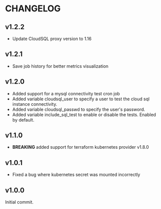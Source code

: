 # CHANGELOG

## v1.2.2
* Update CloudSQL proxy version to 1.16

## v1.2.1
* Save job history for better metrics visualization 

## v1.2.0
* Added support for a mysql connectivity test cron job
* Added variable cloudsql_user to specify a user to test the cloud sql instance connectivity.
* Added variable cloudsql_passwd to specify the user's password.
* Added variable include_sql_test to enable or disable the tests. Enabled by default.
  
## v1.1.0

* **BREAKING** added support for terraform kubernetes provider v1.8.0

## v1.0.1

* Fixed a bug where kubernetes secret was mounted incorrectly

## v1.0.0

Initial commit.
